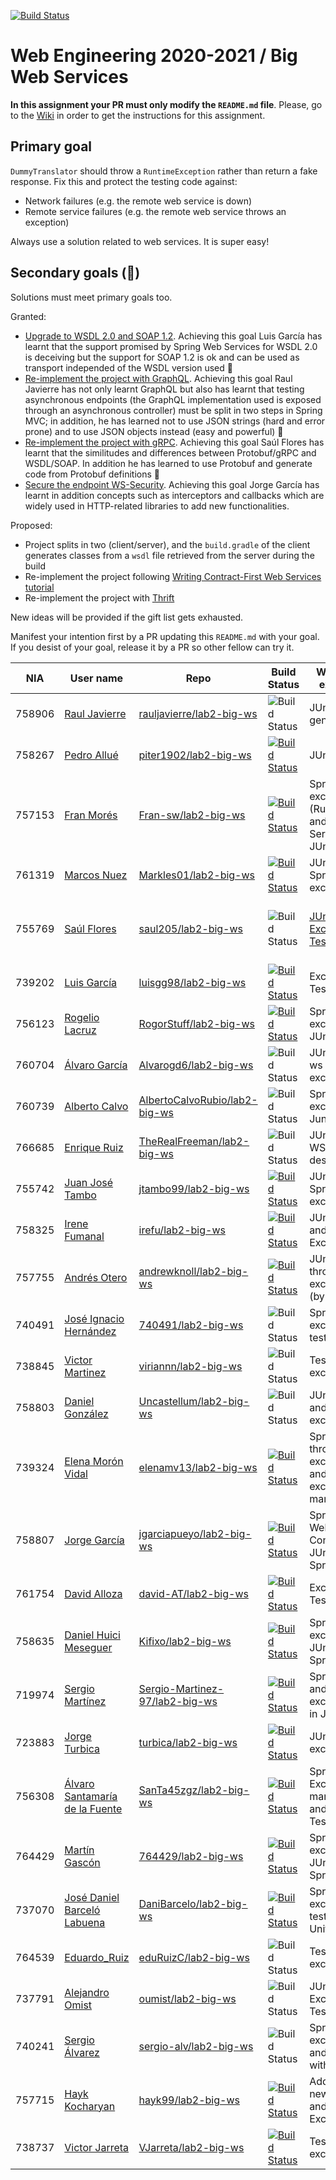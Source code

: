 [![Build Status](https://travis-ci.com/UNIZAR-30246-WebEngineering/lab2-big-ws.svg?branch=master)](https://travis-ci.com/UNIZAR-30246-WebEngineering/lab2-big-ws)
# Web Engineering 2020-2021 / Big Web Services
**In this assignment your PR must only modify the `README.md` file**. Please, go to the [Wiki](https://github.com/UNIZAR-30246-WebEngineering/lab2-big-ws/wiki) in order to get the instructions for this assignment.


## Primary goal

`DummyTranslator` should throw a `RuntimeException` rather than return a fake response.
Fix this and protect the testing code against:

- Network failures (e.g. the remote web service is down)
- Remote service failures (e.g. the remote web service throws an exception)

Always use a solution related to web services. It is super easy!

## Secondary goals (:gift:)

Solutions must meet primary goals too. 

Granted:
- [Upgrade to WSDL 2.0 and SOAP 1.2](https://github.com/luisgg98/lab2-big-ws/tree/WSDL2.0_AND_SOAP1.2). Achieving this goal Luis García has learnt that the support promised by Spring Web Services for WSDL 2.0 is deceiving but the support for SOAP 1.2 is ok and can be used as transport independed of the WSDL version used :gift:
- [Re-implement the project with GraphQL](https://github.com/rauljavierre/lab2-big-ws/tree/test). Achieving this goal Raul Javierre has not only learnt GraphQL but also has learnt that testing asynchronous endpoints (the GraphQL implementation used is exposed through an asynchronous controller) must be split in two steps in Spring MVC; in addition, he has learned not to use JSON strings (hard and error prone) and to use JSON objects instead (easy and powerful) :gift:  
- [Re-implement the project with gRPC](https://github.com/saul205/lab2-big-ws/tree/gift). Achieving this goal Saúl Flores has learnt that the similitudes and differences between Protobuf/gRPC and WSDL/SOAP. In addition he has learned to use Protobuf and generate code from Protobuf definitions :gift: 
- [Secure the endpoint WS-Security](https://github.com/jgarciapueyo/lab2-big-ws/tree/test). Achieving this goal Jorge García has learnt in addition concepts such as interceptors and callbacks which are widely used in HTTP-related libraries to add new functionalities.

Proposed:

- Project splits in two (client/server), and the `build.gradle` of the client generates classes from a `wsdl` file retrieved from the server during the build 
- Re-implement the project following [Writing Contract-First Web Services tutorial](https://docs.spring.io/spring-ws/docs/3.0.10.RELEASE/reference/#tutorial)
- Re-implement the project with [Thrift](https://github.com/aatarasoff/spring-thrift-starter)

New ideas will be provided if the gift list gets exhausted.

Manifest your intention first by a PR updating this `README.md` with your goal.
If you desist of your goal, release it by a PR so other fellow can try it. 

|NIA    | User name | Repo | Build Status | What was explored | Review for :gift: | Score
|-------|-----------|------|--------------|-------------------|----------------------|--------
|758906 |[Raul Javierre](https://github.com/rauljavierre)|[rauljavierre/lab2-big-ws](https://github.com/rauljavierre/lab2-big-ws/tree/test)|![Build Status](https://travis-ci.com/rauljavierre/lab2-big-ws.svg)|JUnit, code generation|Re-implement the project with [GraphQL](https://www.graphql-java.com/tutorials/getting-started-with-spring-boot/)| :gift:
|758267 |[Pedro Allué](https://github.com/piter1902)|[piter1902/lab2-big-ws](https://github.com/piter1902/lab2-big-ws/tree/test) |  [![Build Status](https://travis-ci.com/piter1902/lab2-big-ws.svg?branch=test)](https://travis-ci.com/piter1902/lab2-big-ws)    |  JUnit Tests     |                      |
|757153 |[Fran Morés](https://github.com/Fran-sw)|[Fran-sw/lab2-big-ws](https://github.com/Fran-sw/lab2-big-ws/tree/test) |[![Build Status](https://travis-ci.com/Fran-sw/lab2-big-ws.svg)](https://travis-ci.com/Fran-sw/lab2-big-ws)       | Spring exceptions (Runtime and Service), JUnit tests|                      |
|761319 |[Marcos Nuez](https://github.com/Markles01)|[Markles01/lab2-big-ws](https://github.com/Markles01/lab2-big-ws/tree/test) |[![Build Status](https://travis-ci.com/Markles01/lab2-big-ws.svg)](https://travis-ci.com/Markles01/lab2-big-ws)       | JUnit tests, Spring exceptions|                      |
|755769 |[Saúl Flores](https://github.com/saul205)|[saul205/lab2-big-ws](https://github.com/saul205/lab2-big-ws/tree/test)|![Build Status](https://travis-ci.com/saul205/lab2-big-ws.svg?branch=test)|[JUnit Exception Testing](https://github.com/junit-team/junit4/wiki/Exception-testing)| Re-implement the project with [gRPC](https://yidongnan.github.io/grpc-spring-boot-starter/en/) [saul205/lab2-big-ws/gift](https://github.com/saul205/lab2-big-ws/tree/gift) | :gift:
|739202 |[Luis García](https://github.com/luisgg98)|[luisgg98/lab2-big-ws](https://github.com/luisgg98/lab2-big-ws/) |  [![Build Status](https://travis-ci.com/luisgg98/lab2-big-ws.svg)](https://travis-ci.com/luisgg98/lab2-big-ws)    |  Exception Tests  |  [Upgrade to WSDL 2.0 and SOAP 1.2](https://github.com/luisgg98/lab2-big-ws/tree/WSDL2.0_AND_SOAP1.2) | :gift: |  
|756123 |[Rogelio Lacruz](https://github.com/RogorStuff)|[RogorStuff/lab2-big-ws](https://github.com/RogorStuff/lab2-big-ws/tree/test) |[![Build Status](https://travis-ci.org/RogorStuff/lab2-big-ws.svg)](https://travis-ci.org/RogorStuff/lab2-big-ws)    | Spring exceptions, JUnit tests |                      |
|760704 |[Álvaro García](https://github.com/Alvarogd6)|[Alvarogd6/lab2-big-ws](https://github.com/Alvarogd6/lab2-big-ws/tree/test)|![Build Status](https://travis-ci.com/Alvarogd6/lab2-big-ws.svg?branch=test)|JUnit, Spring ws exceptions|    |
|760739 |[Alberto Calvo](https://github.com/AlbertoCalvoRubio)|[AlbertoCalvoRubio/lab2-big-ws](https://github.com/AlbertoCalvoRubio/lab2-big-ws/tree/test)|![Build Status](https://travis-ci.com/AlbertoCalvoRubio/lab2-big-ws.svg?branch=test)|Spring Ws exceptions, Junit|                      |
|766685 |[Enrique Ruiz](https://github.com/TheRealFreeman) | [TheRealFreeman/lab2-big-ws](https://github.com/TheRealFreeman/lab2-big-ws/tree/test) | ![Build Status](https://api.travis-ci.com/TheRealFreeman/lab2-big-ws.svg?branch=test) | JUnit and WSDL description |                      |
|755742 |[Juan José Tambo](https://github.com/jtambo99)|[jtambo99/lab2-big-ws](https://github.com/jtambo99/lab2-big-ws/tree/test)|[![Build Status](https://travis-ci.com/jtambo99/lab2-big-ws.svg?branch=test)](https://travis-ci.com/jtambo99/lab2-big-ws) | JUnit test & Spring exceptions |                         | 
|758325 |[Irene Fumanal](https://github.com/irefu)|[irefu/lab2-big-ws](https://github.com/irefu/lab2-big-ws/tree/test) |  [![Build Status](https://travis-ci.org/irefu/lab2-big-ws.svg?branch=test)](https://travis-ci.org/github/irefu/lab2-big-ws)    |  JUnit Tests and Exception    |                      |
|757755 |[Andrés Otero](https://github.com/andrewknoll)|[andrewknoll/lab2-big-ws](https://github.com/andrewknoll/lab2-big-ws/tree/test) |  [![Build Status](https://travis-ci.com/andrewknoll/lab2-big-ws.svg?branch=test)](https://travis-ci.com/github/andrewknoll/lab2-big-ws)    |  JUnit tests, thrown exceptions (by Spring)    |                      |
|740491 |[José Ignacio Hernández](https://github.com/740491)|[740491/lab2-big-ws](https://github.com/740491/lab2-big-ws/tree/test)| ![Build Status](https://travis-ci.com/740491/lab2-big-ws.svg) | Spring exceptions, testing | | 
|738845 |[Victor Martinez](https://github.com/viriannn)|[viriannn/lab2-big-ws](https://github.com/viriannn/lab2-big-ws/tree/test)|![Build Status](https://travis-ci.com/viriannn/lab2-big-ws.svg?branch=test)| Test and exceptions |                      |
|758803 |[Daniel González](https://github.com/Uncastellum/)|[Uncastellum/lab2-big-ws](https://github.com/Uncastellum/lab2-big-ws/tree/test)|![Build Status](https://travis-ci.com/Uncastellum/lab2-big-ws.svg?branch=test)| JUnit, tests and exceptions |                      |
|739324 |[Elena Morón Vidal](https://github.com/elenamv13/) | [elenamv13/lab2-big-ws](https://github.com/elenamv13/lab2-big-ws/tree/test) | [![Build Status](https://travis-ci.com/elenamv13/lab1-git-race.svg)](https://travis-ci.com/elenamv13/lab1-git-race) | Spring throwing exceptions and Junit exception management  |              |                   |                      |
|758807 |[Jorge García](https://github.com/jgarciapueyo/) | [jgarciapueyo/lab2-big-ws](https://github.com/jgarciapueyo/lab2-big-ws/tree/test) | [![Build Status](https://travis-ci.com/jgarciapueyo/lab2-big-ws.svg?branch=test)](https://travis-ci.com/jgarciapueyo/lab2-big-ws) | Spring WebServices Config, JUnit4 and Spring Test | Secure the endpoint [WS-Security](https://docs.spring.io/spring-ws/docs/3.0.10.RELEASE/reference/#security) | :gift: |
|761754 |[David Alloza](https://github.com/david-AT)|[david-AT/lab2-big-ws](https://github.com/david-AT/lab2-big-ws/tree/test) |[![Build Status](https://travis-ci.com/david-AT/lab2-big-ws.svg?branch=test)](https://travis-ci.com/david-AT/lab2-big-ws)       | Exception Tests|                      |
|758635 |[Daniel Huici Meseguer](https://github.com/Kifixo) | [Kifixo/lab2-big-ws](https://github.com/Kifixo/lab2-big-ws/tree/test) | [![Build Status](https://travis-ci.com/Kifixo/lab2-big-ws.svg?branch=test)](https://travis-ci.com/Kifixo/lab2-big-ws) | Spring exceptions, JUnit4 and Spring Test |                      |
|719974 |[Sergio Martínez](https://github.com/Sergio-Martinez-97) | [Sergio-Martinez-97/lab2-big-ws](https://github.com/Sergio-Martinez-97/lab2-big-ws/tree/test) | [![Build Status](https://travis-ci.com/Sergio-Martinez-97/lab2-big-ws.svg?branch=test)](https://travis-ci.com/Sergio-Martinez-97/lab2-big-ws) | Spring Test and exceptions in Junit | | |
|723883 |[Jorge Turbica](https://github.com/turbica) | [turbica/lab2-big-ws](https://github.com/turbica/lab2-big-ws/tree/test) | [![Build Status](https://travis-ci.com/turbica/lab2-big-ws.svg?branch=test)](https://travis-ci.com/turbica/lab2-big-ws) | JUnit test exceptions | | |
|756308 |[Álvaro Santamaría de la Fuente](https://github.com/SanTa45zgz) | [SanTa45zgz/lab2-big-ws](https://github.com/SanTa45zgz/lab2-big-ws/tree/test) | [![Build Status](https://travis-ci.com/SanTa45zgz/lab2-big-ws.svg?branch=test)](https://travis-ci.com/SanTa45zgz/lab2-big-ws) | Spring Exceptions management and JUnit Tests | | |
|764429 |[Martín Gascón](https://github.com/764429) | [764429/lab2-big-ws](https://github.com/764429/lab2-big-ws/tree/test) | [![Build Status](https://travis-ci.com/764429/lab2-big-ws.svg?branch=test)](https://travis-ci.com/764429/lab2-big-ws) | Spring exceptions, JUnit4 and Spring Test |                      |
|737070 |[José Daniel Barceló Labuena](https://github.com/DaniBarcelo) | [DaniBarcelo/lab2-big-ws](https://github.com/DaniBarcelo/lab2-big-ws/tree/test) | [![Build Status](https://api.travis-ci.com/DaniBarcelo/lab2-big-ws.svg?branch=test)](https://travis-ci.com/DaniBarcelo/lab2-big-ws) | Spring exception on tests and Unit Tests | | |
|764539 |[Eduardo_Ruiz](https://github.com/eduardoRuizC)|[eduRuizC/lab2-big-ws](https://github.com/eduardoRuizC/lab2-big-ws/tree/test)|![Build Status](https://travis-ci.com/eduardoRuizC/lab2-big-ws.svg?branch=test)| Tests and exceptions |                      |
|737791 |[Alejandro Omist](https://github.com/oumist)|[oumist/lab2-big-ws](https://github.com/oumist/lab2-big-ws/tree/test)|![Build Status](https://travis-ci.com/oumist/lab2-big-ws.svg?branch=test)|JUnit Exception Testing| ||
|740241 |[Sergio Álvarez](https://github.com/sergio-alv)|[sergio-alv/lab2-big-ws](https://github.com/sergio-alv/lab2-big-ws/tree/test)| ![Build Status](https://api.travis-ci.org/sergio-alv/lab2-big-ws.svg?branch=test) | Spring exceptions and testing with JUnit | |
|757715 |[Hayk Kocharyan](https://github.com/hayk99)|[hayk99/lab2-big-ws](https://github.com/hayk99/lab2-big-ws/tree/test) |  [![Build Status](https://travis-ci.org/hayk99/lab2-big-ws.svg?branch=test)](https://travis-ci.org/github/hayk99/lab2-big-ws)    |  Added 2 new tests and Spring Exception    |                      |
|738737 |[Victor Jarreta](https://github.com/VJarreta)|[VJarreta/lab2-big-ws](https://github.com/VJarreta/lab2-big-ws/tree/test) |  [![Build Status](https://travis-ci.com/VJarreta/lab2-big-ws.svg?branch=master)](https://travis-ci.com/github/VJarreta/lab2-big-ws)    |  Tests and exception   |                      |
